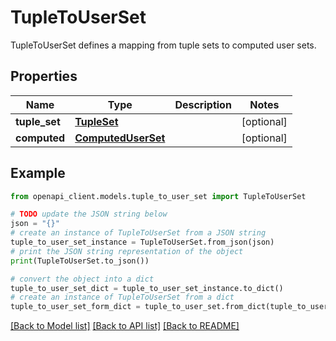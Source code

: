 # TupleToUserSet

TupleToUserSet defines a mapping from tuple sets to computed user sets.

## Properties

Name | Type | Description | Notes
------------ | ------------- | ------------- | -------------
**tuple_set** | [**TupleSet**](TupleSet.md) |  | [optional] 
**computed** | [**ComputedUserSet**](ComputedUserSet.md) |  | [optional] 

## Example

```python
from openapi_client.models.tuple_to_user_set import TupleToUserSet

# TODO update the JSON string below
json = "{}"
# create an instance of TupleToUserSet from a JSON string
tuple_to_user_set_instance = TupleToUserSet.from_json(json)
# print the JSON string representation of the object
print(TupleToUserSet.to_json())

# convert the object into a dict
tuple_to_user_set_dict = tuple_to_user_set_instance.to_dict()
# create an instance of TupleToUserSet from a dict
tuple_to_user_set_form_dict = tuple_to_user_set.from_dict(tuple_to_user_set_dict)
```
[[Back to Model list]](../README.md#documentation-for-models) [[Back to API list]](../README.md#documentation-for-api-endpoints) [[Back to README]](../README.md)



